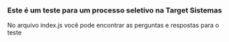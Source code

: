 ### Este é um teste para um processo seletivo na Target Sistemas

No arquivo index.js você pode encontrar as perguntas e respostas para o teste
